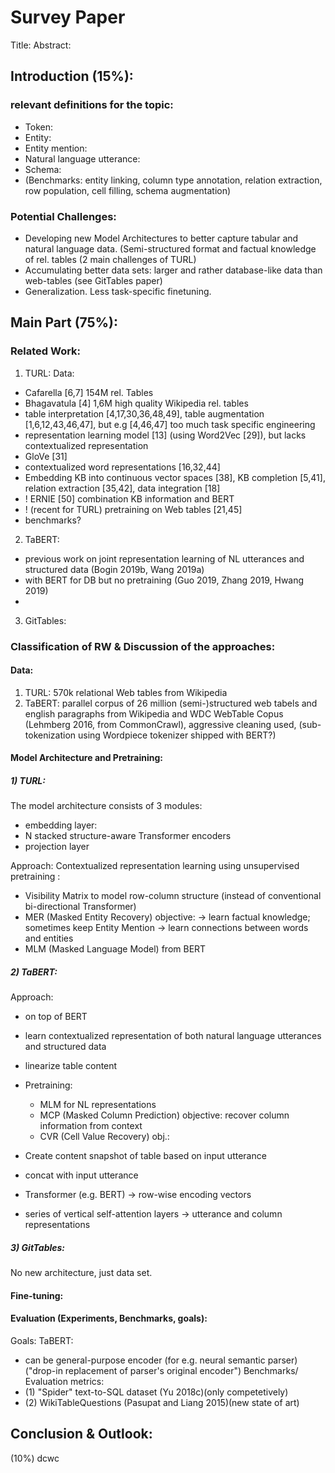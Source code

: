 # Survey Paper
Title:
Abstract:
## Introduction (15%):
### relevant definitions for the topic:
- Token:
- Entity:
- Entity mention:
- Natural language utterance:
- Schema:
- (Benchmarks: entity linking, column type annotation, relation extraction, row population, cell filling, schema augmentation)

### Potential Challenges:
- Developing new Model Architectures to better capture tabular and natural language data. (Semi-structured format and factual knowledge of rel. tables (2 main challenges of TURL)
- Accumulating better data sets: larger and rather database-like data than web-tables (see GitTables paper)
- Generalization. Less task-specific finetuning.

## Main Part (75%):
### Related Work:
1) TURL:
Data:
- Cafarella [6,7] 154M rel. Tables
- Bhagavatula [4] 1,6M high quality Wikipedia rel. tables
- table interpretation [4,17,30,36,48,49], table augmentation [1,6,12,43,46,47], but e.g [4,46,47] too much task specific engineering
- representation learning model [13] (using Word2Vec [29]), but lacks contextualized representation
- GloVe [31]
- contextualized word representations [16,32,44]
- Embedding KB into continuous vector spaces [38], KB completion [5,41], relation extraction [35,42], data integration [18]
- ! ERNIE [50] combination KB information and BERT
- ! (recent for TURL) pretraining on Web tables [21,45]
- benchmarks?

2) TaBERT:
- previous work on joint representation learning of NL utterances and structured data
(Bogin 2019b, Wang 2019a)
- with BERT for DB but no pretraining (Guo 2019, Zhang 2019, Hwang 2019) 
- 

3) GitTables:

### Classification of RW & Discussion of the approaches:
#### Data:
1) TURL: 570k relational Web tables from Wikipedia
2) TaBERT: parallel corpus of 26 million (semi-)structured web tabels and english paragraphs from Wikipedia and WDC WebTable Copus (Lehmberg 2016, from CommonCrawl), aggressive cleaning used, (sub-tokenization using Wordpiece tokenizer shipped with BERT?)

#### Model Architecture and Pretraining:
##### 1) TURL:
The model architecture consists of 3 modules:
- embedding layer:
- N stacked structure-aware Transformer encoders
- projection layer

Approach: Contextualized representation learning using unsupervised pretraining :
- Visibility Matrix to model row-column structure (instead of conventional bi-directional Transformer)
- MER (Masked Entity Recovery) objective: -> learn factual knowledge; sometimes keep Entity Mention -> learn connections between words and entities
- MLM (Masked Language Model) from BERT

##### 2) TaBERT:
Approach: 
- on top of BERT
- learn contextualized representation of both natural language utterances and structured data
- linearize table content
- Pretraining: 
    - MLM for NL representations
    - MCP (Masked Column Prediction) objective: recover column information from context
    - CVR (Cell Value Recovery) obj.: 


- Create content snapshot of table based on input utterance
- concat with input utterance 
- Transformer (e.g. BERT) -> row-wise encoding vectors 
- series of vertical self-attention layers -> utterance and column representations
##### 3) GitTables:
No new architecture, just data set.

#### Fine-tuning:

#### Evaluation (Experiments, Benchmarks, goals):
Goals: 
TaBERT: 
- can be general-purpose encoder (for e.g. neural semantic parser)("drop-in replacement of parser's original encoder")
Benchmarks/ Evaluation metrics:
- (1) "Spider" text-to-SQL dataset (Yu 2018c)(only competetively)
- (2) WikiTableQuestions (Pasupat and Liang 2015)(new state of art)


## Conclusion & Outlook:
(10%)
dcwc